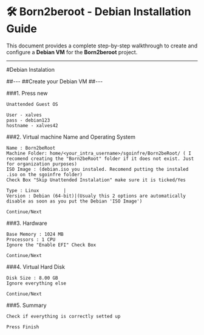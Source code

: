 # 🛠️ Born2beroot - Debian Installation Guide

This document provides a complete step-by-step walkthrough to create and configure a **Debian VM** for the **Born2beroot** project.

---

#Debian Instalation 

##---
##Create your Debian VM
##---

###1. Press new

	Unattended Guest OS

	User - xalves
	pass - debian123
	hostname - xalves42


###2. Virtual machine Name and Operating System

	Name : Born2beRoot
	Machine Folder: home/<your_intra_username>/sgoinfre/Born2beRoot/ ( I recomend creating the "Born2beRoot" folder if it does not exist. Just for organization purposes)
	ISO Image : (debian.iso you instaled. Recomend putting the instaled .iso on the sgoinfre folder)
	Check Box "Skip Unattended Instalation" make sure it is ticked/Yes
	
	Type : Linux		 |
	Version : Debian (64-bit)|(Usualy this 2 options are automatically disable as soon as you put the Debian 'ISO Image')
	    
	Continue/Next

###3. Hardware

	Base Memory : 1024 MB
	Processors : 1 CPU
	Ignore the "Enable EFI" Check Box
	
	Continue/Next
	
###4. Virtual Hard Disk
 
 	Disk Size : 8.00 GB
	Ignore everything else
	
	Continue/Next
	
###5. Summary
 
 	Check if everything is correctly setted up
 	
 	Press Finish
